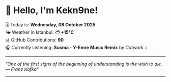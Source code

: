 # 👋 Hello, I'm Kekn9ne!

🗓️ Today is: **Wednesday, 08 October 2025**  
🌤️ Weather in Istanbul: **⛅️  +15°C**  
📊 GitHub Contributions: **90**  
🎧 Currently Listening: **Susma - Y-Emre Music Remix** by *Catwork* 🎶

---

_"One of the first signs of the beginning of understanding is the wish to die.  — *Franz Kafka*"_

---
